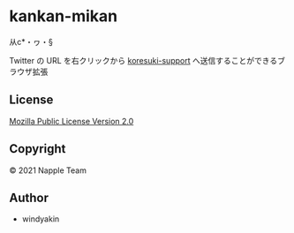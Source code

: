 # kankan-mikan

从c*・ヮ・§

Twitter の URL を右クリックから [koresuki-support](https://github.com/napple-team/koresuki-support) へ送信することができるブラウザ拡張

## License

[Mozilla Public License Version 2.0](LICENSE)

## Copyright

&copy; 2021 Napple Team

## Author

* windyakin
